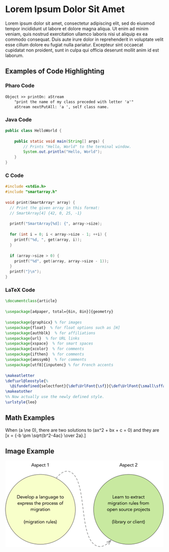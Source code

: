 # Lorem Ipsum Dolor Sit Amet

Lorem ipsum dolor sit amet, consectetur adipiscing elit, sed do eiusmod tempor incididunt ut labore et dolore magna aliqua. Ut enim ad minim veniam, quis nostrud exercitation ullamco laboris nisi ut aliquip ex ea commodo consequat. Duis aute irure dolor in reprehenderit in voluptate velit esse cillum dolore eu fugiat nulla pariatur. Excepteur sint occaecat cupidatat non proident, sunt in culpa qui officia deserunt mollit anim id est laborum.

## Examples of Code Highlighting

### Pharo Code

```smalltalk
Object >> printOn: aStream
	"print the name of my class preceded with letter 'a'"
	aStream nextPutAll: 'a ', self class name.
```

### Java Code

```java
public class HelloWorld {

    public static void main(String[] args) {
        // Prints "Hello, World" to the terminal window.
        System.out.println("Hello, World");
    }
}
```

### C Code

```c
#include <stdio.h>
#include "smartarray.h"

void print(SmartArray* array) {
  // Print the given array in this format:
  // SmartArray[4] {42, 0, 25, -1}

  printf("SmartArray[%d]: {", array->size);

  for (int i = 0; i < array->size - 1; ++i) {
    printf("%d, ", get(array, i));
  }

  if (array->size > 0) {
    printf("%d", get(array, array->size - 1));
  }
  printf("}\n");
}
```

### LaTeX Code

```latex
\documentclass{article}

\usepackage[a4paper, total={6in, 8in}]{geometry}

\usepackage{graphicx} % for images
\usepackage{float}  % for float options such as [H]
\usepackage{authblk}  % for affiliations
\usepackage{url}  % for URL links
\usepackage{xspace}  % for smart spaces
\usepackage{xcolor}  % for comments
\usepackage{ifthen}  % for comments
\usepackage{amssymb}  % for comments
\usepackage[utf8]{inputenc} % for French accents

\makeatletter
\def\url@leostyle{%
  \@ifundefined{selectfont}{\def\UrlFont{\sf}}{\def\UrlFont{\small\sffamily}}}
\makeatother
%% Now actually use the newly defined style.
\urlstyle{leo}
```

## Math Examples

When \(a \ne 0\), there are two solutions to \(ax^2 + bx + c = 0\) and they are
  \[x = {-b \pm \sqrt{b^2-4ac} \over 2a}.\]
  
## Image Example

![Two aspects of the problem of automatic migration](img/ApproachingProblem.png)